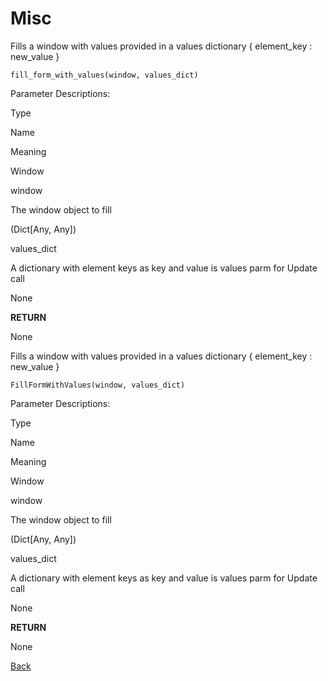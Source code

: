 # Misc
Fills a window with values provided in a values dictionary { element_key : new_value }

```
fill_form_with_values(window, values_dict)
```

Parameter Descriptions:

Type

Name

Meaning

Window

window

The window object to fill

(Dict[Any, Any])

values_dict

A dictionary with element keys as key and value is values parm for Update call

None

**RETURN**

None

Fills a window with values provided in a values dictionary { element_key : new_value }

```
FillFormWithValues(window, values_dict)
```

Parameter Descriptions:

Type

Name

Meaning

Window

window

The window object to fill

(Dict[Any, Any])

values_dict

A dictionary with element keys as key and value is values parm for Update call

None

**RETURN**

None

[Back](./_Elements)
